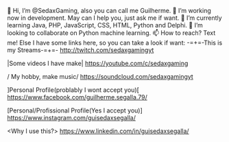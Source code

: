👋 Hi, I’m @SedaxGaming, also you can call me Guilherme.
👀 I’m working now in development. May can I help you, just ask me if want.
🌱 I’m currently learning Java, PHP, JavaScript, CSS, HTML, Python and Delphi.
💞️ I’m looking to collaborate on Python machine learning.
📫 How to reach? Text me! Else I have some links here, so you can take a look if want:
-=+=-This is my Streams-=+=- http://twitch.com/sedaxgamingyt

|Some videos I have make| https://youtube.com/c/sedaxgaming

/ My hobby, make music/
https://soundcloud.com/sedaxgamingyt

]Personal Profile(problably I wont accept you)[ https://www.facebook.com/guilherme.segalla.79/

[Personal/Profissional Profile(Yes I accept you)] https://www.instagram.com/guisedaxsegalla/

<Why I use this?> https://www.linkedin.com/in/guisedaxsegalla/
